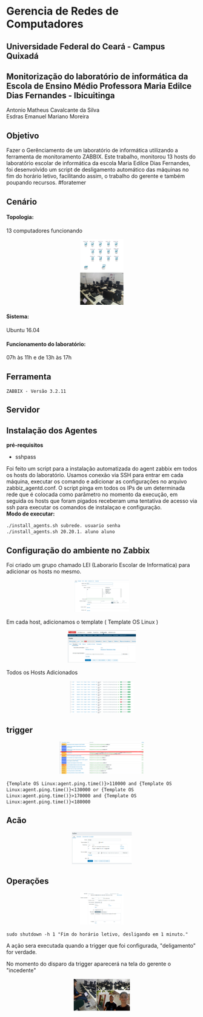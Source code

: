 # Gerencia de Redes de Computadores
## Universidade Federal do Ceará - Campus Quixadá

## Monitorização do laboratório de informática da Escola de Ensino Médio Professora Maria Edilce Dias Fernandes - Ibicuitinga


Antonio Matheus Cavalcante da Silva <br>
Esdras Emanuel Mariano Moreira

## Objetivo
Fazer o Gerênciamento de um laboratório de informática utilizando a ferramenta de monitoramento ZABBIX. Este trabalho, monitorou 13 hosts do laboratório escolar de informática da escola Maria Edilce Dias Fernandes, foi desenvolvido um script de desligamento automático das máquinas no fim do horário letivo, facilitando assim, o trabalho do gerente e também poupando recursos. #foratemer

## Cenário

#### Topologia:
13 computadores funcionando

<div align="center"><img src="img/Topologia.png" alt="" style="width:80; height:85px;"/></div>
<div align="center"><img src="img/IMG_20180615_142344.jpg" alt="" style="width:80; height:85px;"/></div>

#### Sistema:
Ubuntu 16.04 

#### Funcionamento do laboratório: 
07h às 11h e de 13h às 17h

## Ferramenta
```
ZABBIX - Versão 3.2.11
```
## Servidor


## Instalação dos Agentes
**pré-requisitos**
- sshpass

Foi feito um script para a instalação automatizada do agent zabbix em todos os hosts do laboratório. Usamos conexão via SSH para entrar em cada máquina, executar os comando e adicionar as configurações no arquivo zabbiz_agentd.conf.
O script pinga em todos os IPs de um determinada rede que é colocada como parâmetro no momento da execução, em seguida os hosts que foram pigados receberam uma tentativa de acesso via ssh para executar os comandos de instalaçao e configuração. <br>
**Modo de executar:**
```
./install_agents.sh subrede. usuario senha
./install_agents.sh 20.20.1. aluno aluno
```

## Configuração do ambiente no Zabbix

Foi criado um grupo chamado LEI (Laborario Escolar de Informatica) para adicionar os hosts no mesmo.
<div align="center"><img src="img/gerencia06.png" alt="" style="width:80; height:85px;"/></div>

Em cada host, adicionamos o template ( Template OS Linux )
<div align="center"><img src="img/gerencia07.png" alt="" style="width:80; height:85px;"/></div>

Todos os Hosts Adicionados 
<div align="center"><img src="img/gerencia08.png" alt="" style="width:80; height:85px;"/></div>

## trigger

<div align="center"><img src="img/gerencia09.png" alt="" style="width:80; height:85px;"/></div>

```
{Template OS Linux:agent.ping.time()}>110000 and {Template OS Linux:agent.ping.time()}<130000 or {Template OS Linux:agent.ping.time()}>170000 and {Template OS Linux:agent.ping.time()}<180000
```
## Acão

<div align="center"><img src="img/gerencia04.png" alt="" style="width:80; height:85px;"/></div>

## Operações
<div align="center"><img src="img/gerencia05.png" alt="" style="width:80; height:85px;"/></div>

```
sudo shutdown -h 1 "Fim do horário letivo, desligando em 1 minuto."
```
 A ação sera executada quando a trigger que foi configurada, "deligamento" for verdade.
 
 No momento do disparo da trigger aparecerá na tela do gerente o "incedente" 
 <div align="center"><img src="img/final.png" alt="" style="width:80; height:85px;"/></div>

 
